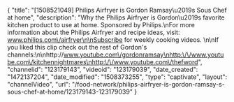 {
    "title": "[1508521049] Philips Airfryer is Gordon Ramsay\u2019s Sous Chef at home",
    "description": "Why the Philips Airfryer is Gordon\u2019s favorite kitchen product to use at home. Sponsored by Philips.\nFor more information about the Philips Airfryer and recipe ideas, visit: www.philips.com\/airfryer\n\nSubscribe for weekly cooking videos. \n\nIf you liked this clip check out the rest of Gordon's channels:\n\nhttp:\/\/www.youtube.com\/gordonramsay\nhttp:\/\/www.youtube.com\/kitchennightmares\nhttp:\/\/www.youtube.com\/thefword",
    "channelid": "123179143",
    "videoid": "123179039",
    "date_created": "1472137204",
    "date_modified": "1508373255",
    "type": "captivate",
    "layout": "channelVideo",
    "url": "\/food-network\/philips-airfryer-is-gordon-ramsay-s-sous-chef-at-home\/123179143-123179039"
}